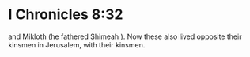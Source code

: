 # I Chronicles 8:32

and Mikloth (he fathered Shimeah ). Now these also lived opposite their kinsmen in Jerusalem, with their kinsmen.
